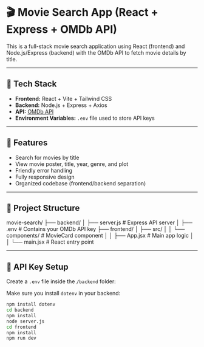 # 🎬 Movie Search App (React + Express + OMDb API)

This is a full-stack movie search application using React (frontend) and Node.js/Express (backend) with the OMDb API to fetch movie details by title.

---

## 🔧 Tech Stack

- **Frontend:** React + Vite + Tailwind CSS
- **Backend:** Node.js + Express + Axios
- **API:** [OMDb API](http://www.omdbapi.com/)
- **Environment Variables:** `.env` file used to store API keys

---

## 🚀 Features

- Search for movies by title
- View movie poster, title, year, genre, and plot
- Friendly error handling
- Fully responsive design
- Organized codebase (frontend/backend separation)

---

## 📁 Project Structure

movie-search/
├── backend/
│ ├── server.js # Express API server
│ ├── .env # Contains your OMDb API key
├── frontend/
│ ├── src/
│ │ └── components/ # MovieCard component
│ │ ├── App.jsx # Main app logic
│ │ └── main.jsx # React entry point

---

## 🔑 API Key Setup

Create a `.env` file inside the `/backend` folder:

Make sure you install `dotenv` in your backend:

```bash
npm install dotenv
cd backend
npm install
node server.js
cd frontend
npm install
npm run dev




